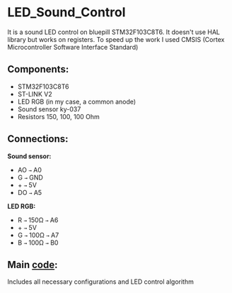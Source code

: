 # LED_Sound_Control
It is a sound LED control on bluepill STM32F103C8T6. It doesn't use HAL library but works on registers. To speed up the work I used CMSIS (Cortex Microcontroller Software Interface Standard) <br> 

## Components:
- STM32F103C8T6 <br>
- ST-LINK V2 <br>
- LED RGB (in my case, a common anode) <br>
- Sound sensor ky-037 <br>
- Resistors 150, 100, 100 Ohm <br>

## Connections:

**Sound sensor:** <br>
- AO `→` A0 <br>
- G `→` GND <br>
- \+ `→` 5V <br>
- DO `→` A5 <br>

**LED RGB:** <br>
- R `→` 150Ω `→` A6 <br>
- \+ `→` 5V <br>
- G `→` 100Ω `→` A7 <br>
- B `→` 100Ω `→` B0 <br>

## Main [code](https://github.com/PMajerczyk/LED_Sound_Control/blob/main/blink/Src/main.c):
Includes all necessary configurations and LED control algorithm

